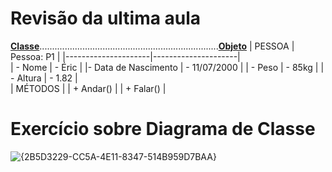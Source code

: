 # Revisão da ultima aula
<ins>**Classe**</ins>.......................................................................<ins>**Objeto**</ins>
|       PESSOA        |       Pessoa: P1    |
|---------------------|---------------------|  
|      - Nome         |      - Éric         | 
|- Data de Nascimento |    - 11/07/2000     | 
|      - Peso         |      - 85kg         | 
|     - Altura        |       - 1.82        |  
|        MÉTODOS      |
|      + Andar()      |
|      + Falar()      |

# Exercício sobre Diagrama de Classe

![{2B5D3229-CC5A-4E11-8347-514B959D7BAA}](https://github.com/user-attachments/assets/1c5f7285-f9d5-4c20-adab-c6239d3be948)
